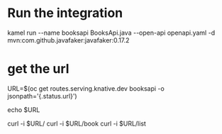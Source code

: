 # Run the integration

kamel run --name booksapi BooksApi.java --open-api openapi.yaml -d mvn:com.github.javafaker:javafaker:0.17.2

# get the url

URL=$(oc get routes.serving.knative.dev booksapi -o jsonpath='{.status.url}')

echo $URL

curl -i $URL/
curl -i $URL/book
curl -i $URL/list